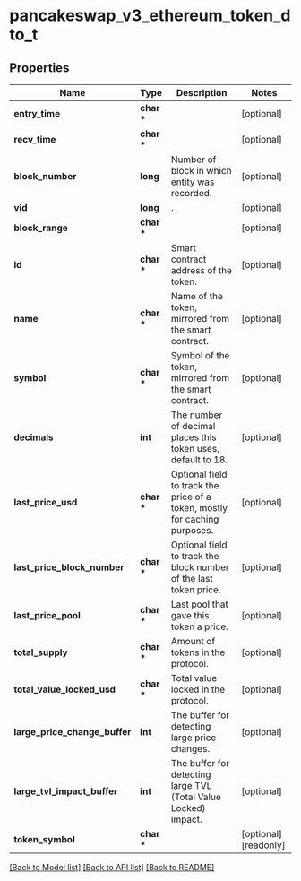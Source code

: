 # pancakeswap_v3_ethereum_token_dto_t

## Properties
Name | Type | Description | Notes
------------ | ------------- | ------------- | -------------
**entry_time** | **char \*** |  | [optional] 
**recv_time** | **char \*** |  | [optional] 
**block_number** | **long** | Number of block in which entity was recorded. | [optional] 
**vid** | **long** | . | [optional] 
**block_range** | **char \*** |  | [optional] 
**id** | **char \*** | Smart contract address of the token. | [optional] 
**name** | **char \*** | Name of the token, mirrored from the smart contract. | [optional] 
**symbol** | **char \*** | Symbol of the token, mirrored from the smart contract. | [optional] 
**decimals** | **int** | The number of decimal places this token uses, default to 18. | [optional] 
**last_price_usd** | **char \*** | Optional field to track the price of a token, mostly for caching purposes. | [optional] 
**last_price_block_number** | **char \*** | Optional field to track the block number of the last token price. | [optional] 
**last_price_pool** | **char \*** | Last pool that gave this token a price. | [optional] 
**total_supply** | **char \*** | Amount of tokens in the protocol. | [optional] 
**total_value_locked_usd** | **char \*** | Total value locked in the protocol. | [optional] 
**large_price_change_buffer** | **int** | The buffer for detecting large price changes. | [optional] 
**large_tvl_impact_buffer** | **int** | The buffer for detecting large TVL (Total Value Locked) impact. | [optional] 
**token_symbol** | **char \*** |  | [optional] [readonly] 

[[Back to Model list]](../README.md#documentation-for-models) [[Back to API list]](../README.md#documentation-for-api-endpoints) [[Back to README]](../README.md)


